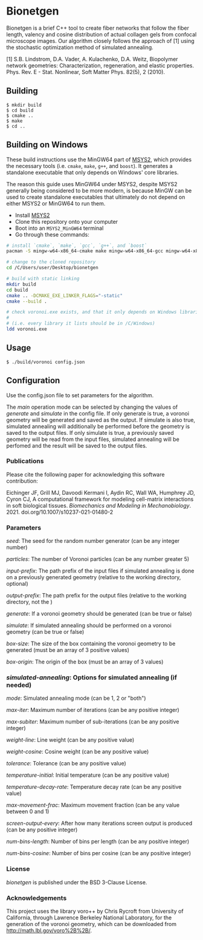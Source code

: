 # Bionetgen

Bionetgen is a brief C++ tool to create fiber networks that follow the fiber length, valency and cosine distribution of actual collagen gels from confocal microscope images. Our algorithm closely follows the approach of [1] using the stochastic optimization method of simulated annealing.

[1] S.B. Lindstrom, D.A. Vader, A. Kulachenko, D.A. Weitz, Biopolymer network geometries: Characterization,
regeneration, and elastic properties. Phys. Rev. E - Stat. Nonlinear, Soft Matter Phys. 82(5), 2 (2010).


## Building

    $ mkdir build
    $ cd build
    $ cmake ..
    $ make
    $ cd ..

## Building on Windows

These build instructions use the MinGW64 part of [MSYS2](https://www.msys2.org/), which provides the necessary tools (i.e. `cmake`, `make`, `g++`, and `boost`). It generates a standalone executable that only depends on Windows' core libraries.

The reason this guide uses MinGW64 under MSYS2, despite MSYS2 generally being considered to be more modern, is because MinGW can be used to create standalone executables that ultimately do not depend on either MSYS2 or MinGW64 to run them.

- Install [MSYS2](https://www.msys2.org/)
- Clone this repository onto your computer
- Boot into an `MSYS2_MinGW64` terminal
- Go through these commands:

```bash
# install `cmake`, `make`, `gcc`, `g++`, and `boost`
pacman -S mingw-w64-x86_64-cmake make mingw-w64-x86_64-gcc mingw-w64-x86_64-boost

# change to the cloned repository
cd /C/Users/user/Desktop/bionetgen

# build with static linking
mkdir build
cd build
cmake .. -DCMAKE_EXE_LINKER_FLAGS="-static"
cmake --build .

# check voronoi.exe exists, and that it only depends on Windows libraries
#
# (i.e. every library it lists should be in /C/Windows)
ldd voronoi.exe
```

## Usage
    $ ./build/voronoi config.json

## Configuration

Use the config.json file to set parameters for the algorithm.

The *main* operation mode can be selected by changing the values of *generate* and *simulate* in the config file. If only generate is true, a voronoi geometry will be generated and saved as the output. If simulate is also true, simulated annealing will additionally be performed before the geometry is saved to the output files. If only simulate is true, a previously saved geometry will be read from the input files, simulated annealing will be perfomed and the result will be saved to the output files.

### Publications

Please cite the following paper for acknowledging this software contribution:

Eichinger JF, Grill MJ, Davoodi Kermani I, Aydin RC, Wall WA, Humphrey JD, Cyron CJ, A computational framework for modeling cell-matrix interactions in soft biological tissues. *Biomechanics and Modeling in Mechanobiology*. 2021. doi.org/10.1007/s10237-021-01480-2

### Parameters

*seed*: The seed for the random number generator (can be any integer number)

*particles*: The number of Voronoi particles (can be any number greater 5)

*input-prefix*: The path prefix of the input files if simulated annealing is done on a previously generated geometry (relative to the working directory, optional)

*output-prefix*: The path prefix for the output files (relative to the working directory, not the )

*generate*: If a voronoi geometry should be generated (can be true or false)

*simulate*: If simulated annealing should be performed on a voronoi geometry (can be true or false)

*box-size*: The size of the box containing the voronoi geometry to be generated (must be an array of 3 positive values)

*box-origin*: The origin of the box (must be an array of 3 values)

### *simulated-annealing*: Options for simulated annealing (if needed)

*mode*: Simulated annealing mode (can be 1, 2 or "both")

*max-iter*: Maximum number of iterations  (can be any positive integer)

*max-subiter*: Maximum number of sub-iterations (can be any positive integer)

*weight-line*: Line weight (can be any positive value)

*weight-cosine*: Cosine weight (can be any positive value)

*tolerance*: Tolerance (can be any positive value)

*temperature-initial*: Initial temperature (can be any positive value)

*temperature-decay-rate*: Temperature decay rate  (can be any positive value)

*max-movement-frac*: Maximum movement fraction (can be any value between 0 and 1)

*screen-output-every*: After how many iterations screen output is produced (can be any positive integer)

*num-bins-length*: Number of bins per length (can be any positive integer)

*num-bins-cosine*: Number of bins per cosine (can be any positive integer)

### License

*bionetgen* is published under the BSD 3-Clause License.

### Acknowledgements

This project uses the library voro++ by Chris Rycroft from University of California, through Lawrence Berkeley National Laboratory, for the generation of the voronoi geometry, which can be downloaded from http://math.lbl.gov/voro%2B%2B/.

